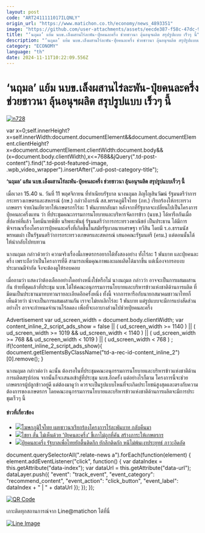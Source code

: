 ```yaml
---
layout: post
code: "ART2411111017ILQNLY"
origin_url: "https://www.matichon.co.th/economy/news_4893351"
image: "https://github.com/user-attachments/assets/eecde387-f58c-47dc-9c18-807c31a8ed10"
title: "‘นฤมล’ แย้ม นบข.เล็งผสานไร่ละพัน-ปุ๋ยคนละครึ่ง ช่วยชาวนา ลุ้นอนุฯผลิต สรุปรูปแบบ เร็วๆ นี้"
description: "‘นฤมล’ แย้ม นบข.เล็งผสานไร่ละพัน-ปุ๋ยคนละครึ่ง ช่วยชาวนา ลุ้นอนุฯผลิต สรุปรูปแบบเร็วๆ นี้"
category: "ECONOMY"
language: "th"
date: 2024-11-11T10:22:09.556Z
---
```


# ‘นฤมล’ แย้ม นบข.เล็งผสานไร่ละพัน-ปุ๋ยคนละครึ่ง ช่วยชาวนา ลุ้นอนุฯผลิต สรุปรูปแบบ เร็วๆ นี้

[![](https://www.matichon.co.th/wp-content/uploads/2024/11/n728-2.jpg "n728")](https://www.matichon.co.th/wp-content/uploads/2024/11/n728-2.jpg)

var x=0;self.innerHeight?x=self.innerWidth:document.documentElement&&document.documentElement.clientHeight?x=document.documentElement.clientWidth:document.body&&(x=document.body.clientWidth),x<=768&&jQuery(".td-post-content").find(".td-post-featured-image, .wpb\_video\_wrapper").insertAfter(".ud-post-category-title");

**‘นฤมล’ แย้ม นบข.เล็งผสานไร่ละพัน-ปุ๋ยคนละครึ่ง ช่วยชาวนา ลุ้นอนุฯผลิต สรุปรูปแบบเร็วๆ นี้**

เมื่อเวลา 15.40 น. วันที่ 11 พฤศจิกายน ที่ทำเนียบรัฐบาล นางนฤมล ภิญโญสินวัฒน์ รัฐมนตรีว่าการกระทรวงเกษตรและสหกรณ์ (กษ.) กล่าวถึงกรณี สส.พรรคภูมิใจไทย (ภท.) เรียกร้องให้กระทรวงเกษตรฯ จ่ายเงินเยียวยาให้เกษตรกรไร่ละ 1 พันบาทกลับมา หลังจากที่รัฐบาลจะเปลี่ยนไปเป็นโครงการปุ๋ยคนละครึ่งแทน ว่า ที่ประชุมคณะกรรมการนโยบายและบริหารจัดการข้าว (นบข.) ได้หารือกันเมื่อสัปดาห์ที่แล้ว โดยมีนายพิชัย นริพทะพันธุ์ รัฐมนตรีว่าการกระทรวงพาณิชย์ เป็นประธาน ได้มีการพิจารณาเรื่องโครงการปุ๋ยคนละครึ่งที่เกิดขึ้นในสมัยรัฐบาลนายเศรษฐา ทวีสิน โดยมี ร.อ.ธรรมนัส พรหมเผ่า เป็นรัฐมนตรีว่าการกระทรวงเกษตรและสหกรณ์ เสนอคณะรัฐมนตรี (ครม.) แต่ตอนนั้นได้ให้นำกลับไปทบทวน

นางนฤมล กล่าวด้วยว่า ความจริงเรื่องนี้เกษตรกรอยากได้ทั้งสองอย่าง ทั้งไร่ละ 1 พันบาท และปุ๋ยคนละครึ่ง เพราะถือว่าเป็นโครงการที่ดี สามารถเพิ่มคุณภาพและผลผลิตได้มากขึ้น แต่เนื่องจากรอบงบประมาณมีจำกัด จึงจะต้องดูให้รอบคอบ

เมื่อถามว่า แสดงว่าต้องเลือกอย่างใดอย่างหนึ่งใช่หรือไม่ นางนฤมล กล่าวว่า อาจจะเป็นการผสมผสานกัน ท้ายที่สุดแล้วที่ประชุม นบข.ได้ให้คณะอนุกรรมการนโยบายและบริหารข้าวแห่งชาติด้านการผลิต ที่มีตนเป็นประธานมาทบทวนรายละเอียดอีกครั้งหนึ่ง ทั้งนี้ จากการหารือกับนายกสมาคมชาวนาไทยก็เห็นด้วยว่า น่าจะเป็นการผสมผสานกัน เราจะไม่ยกเลิกไร่ละ 1 พันบาท แต่รูปแบบจะมีการแบ่งสัดส่วนอย่างไร อาจจะกำหนดจำนวนไร่ลดลง เพื่อที่จะเอาบางส่วนไปช่วยปุ๋ยคนละครึ่ง

Advertisement var ud\_screen\_width = document.body.clientWidth; var content\_inline\_2\_script\_ads\_show = false || ( ud\_screen\_width >= 1140 ) || ( ud\_screen\_width >= 1019 && ud\_screen\_width < 1140 ) || ( ud\_screen\_width >= 768 && ud\_screen\_width < 1019 ) || ( ud\_screen\_width < 768 ) ; if(!content\_inline\_2\_script\_ads\_show){ document.getElementsByClassName("td-a-rec-id-content\_inline\_2")\[0\].remove(); }

นางนฤมล กล่าวต่อว่า ฉะนั้น ต้องรอในที่ประชุมคณะอนุกรรมการนโยบายและบริหารข้าวแห่งชาติด้านการผลิตสรุปก่อน จากนั้นก็จะเสนอเข้าสู่ที่ประชุม นบข.อีกครั้ง แต่อย่างไรก็ตาม โครงการนี้จะช่วยเกษตรกรผู้ปลูกข้าวอยู่ดี แต่ต้องมาดูว่า ควรจะเป็นรูปแบบไหนที่จะเกิดประโยชน์สูงสุดและตรงกับความต้องการของเกษตรกร โดยคณะอนุกรรมการนโยบายและบริหารข้าวแห่งชาติด้านการผลิตจะมีการประชุมเร็วๆ นี้

#### ข่าวที่เกี่ยวข้อง

*   [![](https://www.matichon.co.th/wp-content/uploads/2024/11/728-137.jpg)โฆษกภูมิใจไทย เผยชาวนาเรียกร้องโครงการไร่ละพันบาท กลับคืนมา](https://www.matichon.co.th/politics/news_4893025)
*   [![](https://www.matichon.co.th/wp-content/uploads/2024/07/pui1.jpg)ไชยา ลั่น ไม่เห็นด้วย ‘ปุ๋ยคนละครึ่ง’ ชี้เกาไม่ถูกที่คัน สร้างภาระให้เกษตรกร](https://www.matichon.co.th/politics/news_4692793)
*   [![](https://www.matichon.co.th/wp-content/uploads/2024/07/pui.jpg)ปุ๋ยคนละครึ่ง รัฐบาลเพื่อไทยยักตื้นติดกึก ยักลึกติดกัก หนีไม่พ้นเงาประยุทธ์ ภาวะอึดอัด](https://www.matichon.co.th/matichon-tv/news_4690969)

document.querySelectorAll(".relate-news a").forEach(function(element) { element.addEventListener("click", function() { var dataIndex = this.getAttribute("data-index"); var dataUrl = this.getAttribute("data-url"); dataLayer.push({ "event": "track\_event", "event\_category": "recommend\_content", "event\_action": "click\_button", "event\_label": dataIndex + " | " + dataUrl }); }); });

[![QR Code](https://www.matichon.co.th/wp-content/uploads/2023/07/wob1371z.jpg)](https://lin.ee/ht0nDxX)

เกาะติดทุกสถานการณ์จาก Line@matichon ได้ที่นี่

[![Line Image](https://www.matichon.co.th/wp-content/uploads/2023/07/th.png)](https://lin.ee/ht0nDxX)